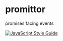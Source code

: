 # promittor
promises facing events

[![JavaScript Style Guide](https://img.shields.io/badge/code%20style-standard-brightgreen.svg)](http://standardjs.com/)
